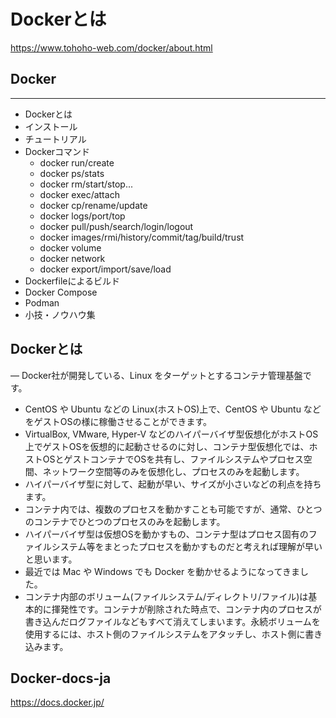 # Dockerとは
https://www.tohoho-web.com/docker/about.html  

## Docker
--- 
- Dockerとは
- インストール
- チュートリアル
- Dockerコマンド
  - docker run/create
  - docker ps/stats
  - docker rm/start/stop...
  - docker exec/attach
  - docker cp/rename/update
  - docker logs/port/top
  - docker pull/push/search/login/logout
  - docker images/rmi/history/commit/tag/build/trust
  - docker volume
  - docker network
  - docker export/import/save/load
- Dockerfileによるビルド
- Docker Compose
- Podman
- 小技・ノウハウ集


## Dockerとは
― Docker社が開発している、Linux をターゲットとするコンテナ管理基盤です。
- CentOS や Ubuntu などの Linux(ホストOS)上で、CentOS や Ubuntu などをゲストOSの様に稼働させることができます。
- VirtualBox, VMware, Hyper-V などのハイパーバイザ型仮想化がホストOS上でゲストOSを仮想的に起動させるのに対し、コンテナ型仮想化では、ホストOSとゲストコンテナでOSを共有し、ファイルシステムやプロセス空間、ネットワーク空間等のみを仮想化し、プロセスのみを起動します。
- ハイパーバイザ型に対して、起動が早い、サイズが小さいなどの利点を持ちます。
- コンテナ内では、複数のプロセスを動かすことも可能ですが、通常、ひとつのコンテナでひとつのプロセスのみを起動します。
- ハイパーバイザ型は仮想OSを動かすもの、コンテナ型はプロセス固有のファイルシステム等をまとったプロセスを動かすものだと考えれば理解が早いと思います。
- 最近では Mac や Windows でも Docker を動かせるようになってきました。
- コンテナ内部のボリューム(ファイルシステム/ディレクトリ/ファイル)は基本的に揮発性です。コンテナが削除された時点で、コンテナ内のプロセスが書き込んだログファイルなどもすべて消えてしまいます。永続ボリュームを使用するには、ホスト側のファイルシステムをアタッチし、ホスト側に書き込みます。

## Docker-docs-ja
https://docs.docker.jp/  


